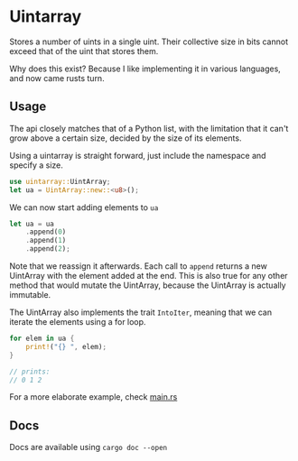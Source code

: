 # Uintarray
Stores a number of uints in a single uint. Their collective size in bits cannot exceed that of the uint that stores them.

Why does this exist? Because I like implementing it in various languages, and now came rusts turn.

## Usage
The api closely matches that of a Python list, with the limitation that it can't grow above a certain size, decided by the size of its elements.

Using a uintarray is straight forward, just include the namespace and specify a size.
```rust
use uintarray::UintArray;
let ua = UintArray::new::<u8>();
```
We can now start adding elements to `ua`
```rust
let ua = ua
    .append(0)
    .append(1)
    .append(2);
```
Note that we reassign it afterwards. Each call to `append` returns a new UintArray with the element added at the end. This is also true for any other method that would mutate the UintArray, because the UintArray is actually immutable.

The UintArray also implements the trait `IntoIter`, meaning that we can iterate the elements using a for loop.
```rust
for elem in ua {
    print!("{} ", elem);
}

// prints:
// 0 1 2
```
For a more elaborate example, check [main.rs](src/main.rs)

## Docs

Docs are available using `cargo doc --open`
